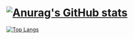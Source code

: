 # [![Anurag's GitHub stats](https://github-readme-stats.vercel.app/api?username=rouvbx&show_icons=true&icon_color=fa0000&title_color=fa0000&text_color=ffffff&theme=transparent)](https://github.com/anuraghazra/github-readme-stats)
[![Top Langs](https://github-readme-stats.vercel.app/api/top-langs/?username=rouvbx&layout=compact&show_icons=true&icon_color=fa0000&title_color=fa0000&text_color=ffffff&theme=transparent)](https://github.com/anuraghazra/github-readme-stats)

